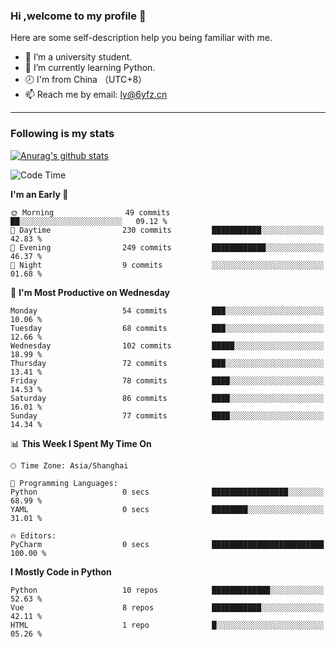 ### Hi ,welcome to my profile 👋
Here are some self-description help you being familiar with me.
<!--
**liuyunfz/liuyunfz** is a ✨ _special_ ✨ repository because its `README.md` (this file) appears on your GitHub profile.
- 👯 I’m looking to collaborate on ...
- 🤔 I’m looking for help with ...
Here are some ideas to get you started:
-->
- 🏫 I’m a university student.
- 💪 I’m currently learning Python.
- 🕗 I'm from China （UTC+8）
- 📫 Reach me by email: [ly@6yfz.cn](mailto:ly@6yfz.cn)
  
---
### Following is my stats
  
[![Anurag's github stats](https://github-readme-stats.vercel.app/api?username=liuyunfz)](https://github.com/anuraghazra/github-readme-stats)
  
<!--START_SECTION:waka-->
![Code Time](http://img.shields.io/badge/Code%20Time-305%20hrs%2054%20mins-blue)

**I'm an Early 🐤** 

```text
🌞 Morning                49 commits          ██░░░░░░░░░░░░░░░░░░░░░░░   09.12 % 
🌆 Daytime                230 commits         ███████████░░░░░░░░░░░░░░   42.83 % 
🌃 Evening                249 commits         ████████████░░░░░░░░░░░░░   46.37 % 
🌙 Night                  9 commits           ░░░░░░░░░░░░░░░░░░░░░░░░░   01.68 % 
```
📅 **I'm Most Productive on Wednesday** 

```text
Monday                   54 commits          ███░░░░░░░░░░░░░░░░░░░░░░   10.06 % 
Tuesday                  68 commits          ███░░░░░░░░░░░░░░░░░░░░░░   12.66 % 
Wednesday                102 commits         █████░░░░░░░░░░░░░░░░░░░░   18.99 % 
Thursday                 72 commits          ███░░░░░░░░░░░░░░░░░░░░░░   13.41 % 
Friday                   78 commits          ████░░░░░░░░░░░░░░░░░░░░░   14.53 % 
Saturday                 86 commits          ████░░░░░░░░░░░░░░░░░░░░░   16.01 % 
Sunday                   77 commits          ████░░░░░░░░░░░░░░░░░░░░░   14.34 % 
```


📊 **This Week I Spent My Time On** 

```text
🕑︎ Time Zone: Asia/Shanghai

💬 Programming Languages: 
Python                   0 secs              █████████████████░░░░░░░░   68.99 % 
YAML                     0 secs              ████████░░░░░░░░░░░░░░░░░   31.01 % 

🔥 Editors: 
PyCharm                  0 secs              █████████████████████████   100.00 % 
```

**I Mostly Code in Python** 

```text
Python                   10 repos            █████████████░░░░░░░░░░░░   52.63 % 
Vue                      8 repos             ███████████░░░░░░░░░░░░░░   42.11 % 
HTML                     1 repo              █░░░░░░░░░░░░░░░░░░░░░░░░   05.26 % 
```




<!--END_SECTION:waka-->
